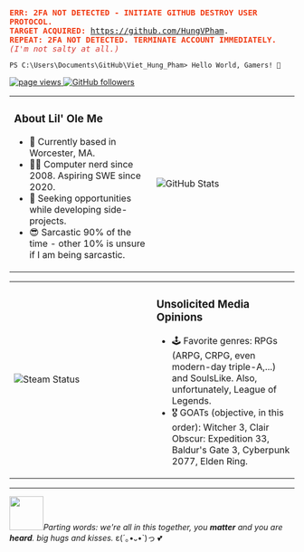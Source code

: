 <p>
  <samp>
    <font color="#f03c15"><b>ERR: 2FA NOT DETECTED - INITIATE GITHUB DESTROY USER PROTOCOL.</b></font><br>
    <font color="#f03c15"><b>TARGET ACQUIRED:</b></font> <a href="https://github.com/HungVPham">https://github.com/HungVPham</a>.<br>
    <font color="#f03c15"><b>REPEAT: 2FA NOT DETECTED. TERMINATE ACCOUNT IMMEDIATELY.</b></font><br>
    <font color="#D83933"><i>(I'm not salty at all.)</i></font>
  </samp>
</p>

```console
PS C:\Users\Documents\GitHub\Viet_Hung_Pham> Hello World, Gamers! 👋 
```

<p>
  <a href="https://github.com/hvngpham002">
    <img src="https://komarev.com/ghpvc/?username=hvngpham002" alt="page views">
  </a>
  <a href="https://github.com/hvngpham002?tab=followers">
    <img alt="GitHub followers" src="https://img.shields.io/github/followers/hvngpham002?color=blue&logo=github">
  </a>
</p>

<table>
<tr>
<td width="50%">

 ### About Lil' Ole Me
- 📍 Currently based in Worcester, MA.
- 👨‍💻 Computer nerd since 2008. Aspiring SWE since 2020.
- 🎯 Seeking opportunities while developing side-projects.
- 😎 Sarcastic 90% of the time - other 10% is unsure if I am being sarcastic. 

</td>
<td width="50%">
<img src="https://github-readme-stats.vercel.app/api?username=hvngpham002&show_icons=true&theme=react" alt="GitHub Stats">
</td>
</tr>
</table>

<table>
<tr>
<td width="50%">
<img src="https://github-readme-steam-status.vercel.app/status/?steamid=76561198241297500&show_recent_game_bg=true" alt="Steam Status">
</td>
<td width="50%">

 ### Unsolicited Media Opinions
- 🕹️ Favorite genres: RPGs (ARPG, CRPG, even modern-day triple-A,...) and SoulsLike. Also, unfortunately, League of Legends.
- 🎖️ GOATs (objective, in this order): Witcher 3, Clair Obscur: Expedition 33, Baldur's Gate 3, Cyberpunk 2077, Elden Ring.

</td>
</tr>
</table>

---
<img src="https://media.giphy.com/media/LnQjpWaON8nhr21vNW/giphy.gif" width="60">*Parting words: we're all in this together, you **matter** and you are **heard**. big hugs and kisses.* ε(´｡•᎑•`)っ 💕
